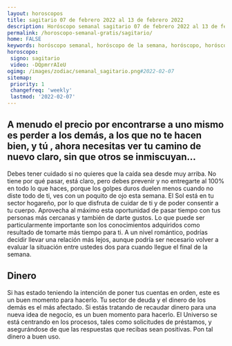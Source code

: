 ```yaml
---
layout: horoscopos
title: sagitario 07 de febrero 2022 al 13 de febrero 2022 
description: Horóscopo semanal sagitario 07 de febrero 2022 al 13 de febrero 2022. A menudo el precio por encontrarse a uno mismo es perder a los demás, a los que no te hacen bien, y tú , ahora necesitas ver tu camino de nuevo claro, sin que otros se inmiscuyan…
permalink: /horoscopo-semanal-gratis/sagitario/
home: FALSE
keywords: horóscopo semanal, horóscopo de la semana, horóscopo, horóscopo gratis,horóscopos, horóscopo esperanza gracia, horoscopos sagitario la semana, horóscopos gratis, Tarot, Astrologia, Zodíaco, sagitario, horoscopo gratis, semanal
horoscopo:
 signo: sagitario
 video: -DQpmrrAIeU
ogimg: /images/zodiac/semanal_sagitario.png#2022-02-07
sitemap:
 priority: 1
 changefreq: 'weekly'
 lastmod: '2022-02-07'
---
```




## A menudo el precio por encontrarse a uno mismo es perder a los demás, a los que no te hacen bien, y tú , ahora necesitas ver tu camino de nuevo claro, sin que otros se inmiscuyan…

Debes tener cuidado si no quieres que la caída sea desde muy arriba. No tiene por qué pasar, está claro, pero debes prevenir y no entregarte al 100% en todo lo que haces, porque los golpes duros duelen menos cuando no diste todo de ti, ves con un poquito de ojo esta semana.
El Sol está en tu sector hogareño, por lo que disfruta de cuidar de ti y de poder consentir a tu cuerpo. Aprovecha al máximo esta oportunidad de pasar tiempo con tus personas más cercanas y también de darte gustos. Lo que puede ser particularmente importante son los conocimientos adquiridos como resultado de tomarte más tiempo para ti. A un nivel romántico, podrías decidir llevar una relación más lejos, aunque podría ser necesario volver a evaluar la situación entre ustedes dos para cuando llegue el final de la semana.

## Dinero

Si has estado teniendo la intención de poner tus cuentas en orden, este es un buen momento para hacerlo. Tu sector de deuda y el dinero de los demás es el más afectado. Si estás tratando de recaudar dinero para una nueva idea de negocio, es un buen momento para hacerlo. El Universo se está centrando en los procesos, tales como solicitudes de préstamos, y asegurándose de que las respuestas que recibas sean positivas. Pon tal dinero a buen uso.